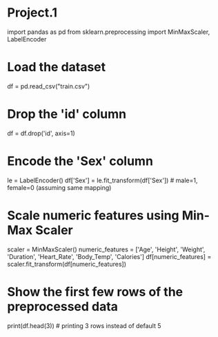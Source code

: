 # Project.1

import pandas as pd
from sklearn.preprocessing import MinMaxScaler, LabelEncoder

# Load the dataset
df = pd.read_csv("train.csv")

# Drop the 'id' column
df = df.drop('id', axis=1)

# Encode the 'Sex' column
le = LabelEncoder()
df['Sex'] = le.fit_transform(df['Sex'])  # male=1, female=0 (assuming same mapping)

# Scale numeric features using Min-Max Scaler
scaler = MinMaxScaler()
numeric_features = ['Age', 'Height', 'Weight', 'Duration', 'Heart_Rate', 'Body_Temp', 'Calories']
df[numeric_features] = scaler.fit_transform(df[numeric_features])

# Show the first few rows of the preprocessed data
print(df.head(3))  # printing 3 rows instead of default 5
